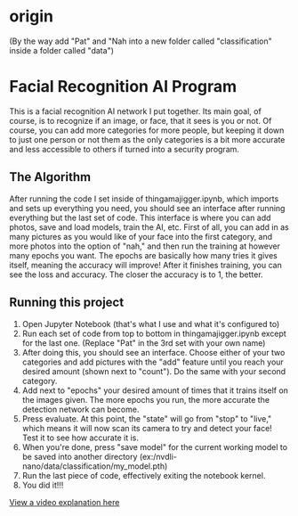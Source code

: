 # origin
(By the way add "Pat" and "Nah into a new folder called "classification" inside a folder called "data")
 # Facial Recognition AI Program

 This is a facial recognition AI network I put together. Its main goal, of course, is to recognize if an image, or face, that it sees is you or not. Of course, you can add more categories for more people, but keeping it down to just one person or not them as the only categories is a bit more accurate and less accessible to others if turned into a security program. 


## The Algorithm

After running the code I set inside of thingamajigger.ipynb, which imports and sets up everything you need, you should see an interface after running everything but the last set of code. This interface is where you can add photos, save and load models, train the AI, etc. First of all, you can add in as many pictures as you would like of your face into the first category, and more photos into the option of "nah," and then run the training at however many epochs you want. The epochs are basically how many tries it gives itself, meaning the accuracy will improve!
After it finishes training, you can see the loss and accuracy. The closer the accuracy is to 1, the better.


## Running this project

1. Open Jupyter Notebook (that's what I use and what it's configured to)
2. Run each set of code from top to bottom in thingamajigger.ipynb except for the last one. (Replace "Pat" in the 3rd set with your own name)
3. After doing this, you should see an interface. Choose either of your two categories and add pictures with the "add" feature until you reach your desired amount (shown next to "count"). Do the same with your second category.
4. Add next to "epochs" your desired amount of times that it trains itself on the images given. The more epochs you run, the more accurate the detection network can become.
5. Press evaluate. At this point, the "state" will go from "stop" to "live," which means it will now scan its camera to try and detect your face! Test it to see how accurate it is.
6. When you're done, press "save model" for the current working model to be saved into another directory (ex:/nvdli-nano/data/classification/my_model.pth)
7. Run the last piece of code, effectively exiting the notebook kernel.
8. You did it!!!


[View a video explanation here](https://www.youtube.com/watch?v=eIsQiTveKt4)
